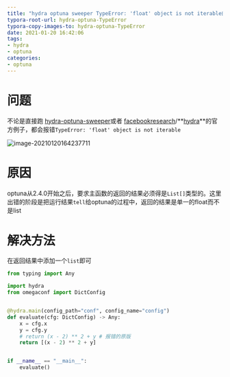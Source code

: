 ```yaml
---
title: "hydra optuna sweeper TypeError: 'float' object is not iterable的错误"
typora-root-url: hydra-optuna-TypeError
typora-copy-images-to: hydra-optuna-TypeError
date: 2021-01-20 16:42:06
tags: 
- hydra
- optuna
categories:
- optuna
---
```




# 问题

不论是直接跑 [hydra-optuna-sweeper](https://github.com/toshihikoyanase/hydra-optuna-sweeper)或者 [facebookresearch](https://github.com/facebookresearch)/**[hydra](https://github.com/facebookresearch/hydra)**的官方例子，都会报错`TypeError: 'float' object is not iterable`

![image-20210120164237711](/image-20210120164237711.png)



# 原因

optuna从2.4.0开始之后，要求主函数的返回的结果必须得是`List[]`类型的。这里出错的阶段是把运行结果`tell`给optuna的过程中，返回的结果是单一的float而不是list



# 解决方法

在返回结果中添加一个`list`即可

```python
from typing import Any

import hydra
from omegaconf import DictConfig


@hydra.main(config_path="conf", config_name="config")
def evaluate(cfg: DictConfig) -> Any:
    x = cfg.x
    y = cfg.y
    # return (x - 2) ** 2 + y # 报错的原版
    return [(x - 2) ** 2 + y]


if __name__ == "__main__":
    evaluate()

```

